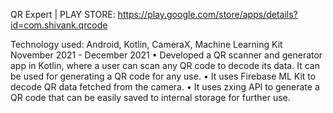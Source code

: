   QR Expert | PLAY STORE: https://play.google.com/store/apps/details?id=com.shivank.qrcode
 
 Technology used: Android, Kotlin, CameraX, Machine Learning Kit November 2021 - December 2021
• Developed a QR scanner and generator app in Kotlin, where a user can scan any QR code to decode its data. It
  can be used for generating a QR code for any use.
• It uses Firebase ML Kit to decode QR data fetched from the camera.
• It uses zxing API to generate a QR code that can be easily saved to internal storage for further use.
